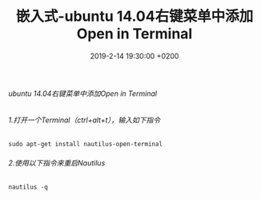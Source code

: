 ﻿---
layout: post
title:  "嵌入式-ubuntu 14.04右键菜单中添加Open in Terminal"
date:   2019-2-14 19:30:00 +0200
categories: 嵌入式
---

###### ubuntu 14.04右键菜单中添加Open in Terminal      
###### 1.打开一个Terminal（ctrl+alt+t），输入如下指令  
```
sudo apt-get install nautilus-open-terminal
```    
###### 2.使用以下指令来重启Nautilus  
```
nautilus -q
```
